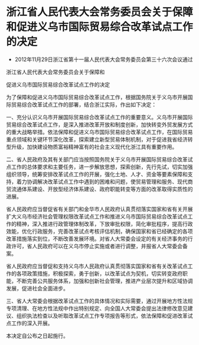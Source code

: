 # 浙江省人民代表大会常务委员会关于保障和促进义乌市国际贸易综合改革试点工作的决定

- 2012年11月29日浙江省第十一届人民代表大会常务委员会第三十六次会议通过

<!-- INFO END -->

浙江省人民代表大会常务委员会关于保障和

促进义乌市国际贸易综合改革试点工作的决定

为了保障和促进义乌市国际贸易综合改革试点工作，根据国务院关于义乌市开展国际贸易综合改革试点工作的部署，结合浙江实际，作出如下决定：

一、充分认识义乌市开展国际贸易综合改革试点工作的重要意义。义乌市开展国际贸易综合改革试点工作，是深入推进改革开放和制度创新，加快转变外贸发展方式的重大战略举措。依法保障和促进义乌市国际贸易综合改革试点工作，在国际贸易重点领域和关键环节深化改革，探索建立新型贸易体制机制，对于促进我省经济转型升级，加快建设物质富裕精神富有的社会主义现代化浙江具有重要作用。

二、省人民政府及其有关部门应当按照国务院关于义乌市开展国际贸易综合改革试点工作的总体要求和主要任务，进一步解放思想，探索创新，先行先试，切实加强组织领导，统筹安排改革试点工作的开展，强化土地、人才、资金等要素保障和支持，着力协调解决改革试点工作中遇到的困难和问题，使贸易管理和服务、现代商贸流通体系建设、开放型经济体系建设、政府职能转变等方面的改革取得实质性的进展。

省人民政府应当督促省有关部门和金华市人民政府认真贯彻落实国家和省有关开展扩大义乌市经济社会管理权限改革试点工作和推进义乌市国际贸易综合改革试点工作的精神，深入推进行政管理体制改革，下放审批权限，简化审批程序，提高行政效能，优化行政服务，完善改革试点考核评估机制，确保国家和省已经确定的各项改革措施落实到位，不断改善发展环境。对省人大常委会设定的有关经济事务的行政许可，省人民政府可以在义乌市停止实施或者进行调整，并报省人大常委会备案。

省人民政府应当督促和支持义乌市人民政府认真贯彻落实国家和省有关改革试点工作的各项政策措施，积极探索，勇于创新，以改革试点为契机，切实转变政府职能，不断完善公共服务体系，加强和创新社会管理，推进产业层次提升和区域协调发展，促进社会全面进步。

三、省人大常委会根据改革试点工作的具体情况和实际需要，通过开展地方性法规专项清理、在地方性法规中作出特别规定、向全国人大常委会提出法律修改意见建议、组织执法检查以及听取改革试点工作专项报告等形式，依法保障和促进改革试点工作的深入开展。

本决定自公布之日起施行。

